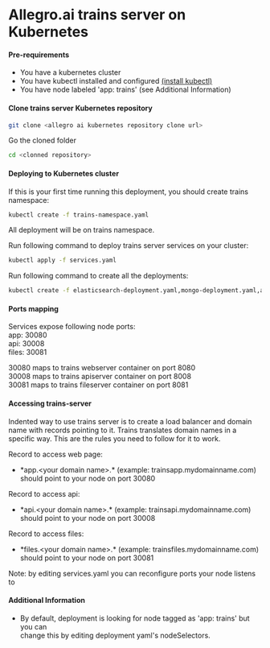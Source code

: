 # Allegro.ai trains server on Kubernetes
#### Pre-requirements
* You have a kubernetes cluster
* You have kubectl installed and configured [(install kubectl)](https://kubernetes.io/docs/tasks/tools/install-kubectl/)
* You have node labeled 'app: trains' (see Additional Information)
#### Clone trains server Kubernetes repository
```sh
git clone <allegro ai kubernetes repository clone url>
```

Go the cloned folder
```sh
cd <clonned repository>
```

#### Deploying to Kubernetes cluster
If this is your first time running this deployment, you should create trains namespace:
```sh
kubectl create -f trains-namespace.yaml 
```
All deployment will be on trains namespace.

Run following command to deploy trains server services on your cluster:
```sh
kubectl apply -f services.yaml
```

Run following command to create all the deployments:

```sh
kubectl create -f elasticsearch-deployment.yaml,mongo-deployment.yaml,apiserver-deployment.yaml,fileserver-deployment.yaml,webserver-deployment.yaml
```

#### Ports mapping
Services expose following node ports:<br>
app: 30080<br>
api: 30008<br>
files: 30081<br>

30080 maps to trains webserver container on port 8080<br>
30008 maps to trains apiserver container on port 8008<br>
30081 maps to trains fileserver container on port 8081<br>

#### Accessing trains-server
Indented way to use trains server is to create a load balancer and domain name with records pointing to it.
Trains translates domain names in a specific way. This are the rules you need to follow for it to work. <br>

Record to access web page:
* \*app.\<your domain name\>.* (example: trainsapp.mydomainname.com) should point to your node on port 30080

Record to access api:
* \*api.\<your domain name\>.* (example: trainsapi.mydomainname.com) should point to your node on port 30008

Record to access files:
* \*files.\<your domain name\>.* (example: trainsfiles.mydomainname.com) should point to your node on port 30081

Note: by editing services.yaml you can reconfigure ports your node listens to
#### Additional Information
* By default, deployment is looking for node tagged as 'app: trains' but you can  
change this by editing deployment yaml's nodeSelectors.
